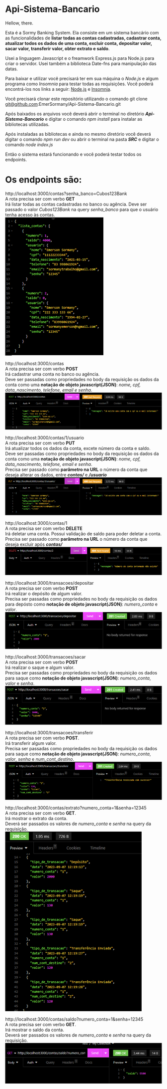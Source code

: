 # Api-Sistema-Bancario

Hellow, there.

Esta é a Sormy Banking System. Ela consiste em um sistema bancário com as funcionalidades de **listar todas as contas cadastradas, cadastrar conta, atualizar todos os dados de uma conta, excluir conta, depositar valor, sacar valor, transferir valor, obter extrato e saldo**.

Usei a linguagem Javascript e o freamwork Express.js para Node.js para criar o servidor. Usei também a biblioteca Date-fns para manipulação das datas.

Para baixar e utilizar você precisará ter em sua máquina o *Node.js* e algum programa como *Insomnia* para testar todas as requisições.
Você poderá encontrá-los nos links a seguir: [Node.js](https://nodejs.org/en)  e  [Insomnia](https://insomnia.rest/download).

Você precisará clonar este repositório utilizando o comando git clone git@github.com:EmerSormany/Api-Sistema-Bancario.git

Após baixados os arquivos você deverá abrir o terminal no diretório ***Api-Sistema-Bancario*** e digitar o comando *npm install* para instalar as bibliotecas utilizadas. 

Após instaladas as bibliotecas e ainda no mesmo diretório você deverá digitar o comando *npm run dev* ou abrir o terminal na pasta ***SRC*** e digitar o comando *node index.js*

Então o sistema estará funcionando e você poderá testar todos os endpoints.


# Os endpoints são: 

http://localhost:3000/contas?senha_banco=Cubos123Bank <br/>
A rota precisa ser com verbo **GET** <br/>
Irá listar todas as contas cadastradas no banco ou agência. Deve ser passado o valor *Cubos123Bank* na query *senha_banco* para que o usuário tenha acesso às contas. <br/>
<img src="/imagens/lista_de_contas.png">

http://localhost:3000/contas <br/>
A rota precisa ser com verbo **POST**  <br/>
Irá cadastrar uma conta no banco ou agência. <br/>
Deve ser passadas como propriedades no body da requisição os dados da conta como uma **notação de objeto javascript(JSON)**: *nome, cpf, data_nascimento, telefone, email e senha*. 
<img src="/imagens/requisicao_e_resposta_cadastrar conta.png">

http://localhost:3000/contas/1/usuario <br/>
A rota precisa ser com verbo **PUT**  <br/>
Irá atualizar todos os dados da conta, excete número da conta e saldo. Deve ser passadas como propriedades no body da requisição os dados da conta como uma **notação de objeto javascript(JSON)**: *nome, cpf, data_nascimento, telefone, email e senha*. <br/>
Precisa ser passado como **parâmetro na URL** o número da conta que deseja alterar os dados, entre ***contas/*** e ***/usuario*** <br/>
<img src="/imagens/requisicao_e_resposta_atualizar conta.png">

http://localhost:3000/contas/1 <br/>
A rota precisa ser com verbo **DELETE** <br/>
Irá deletar uma conta. Possui validação de saldo para poder deletar a conta. <br/>
Precisa ser passado como **parâmetro na URL** o número da conta que deseja excluir após ***contas/*** <br/>
<img src="/imagens/excluir_conta.png">

http://localhost:3000/transacoes/depositar <br/>
A rota precisa ser com verbo **POST**  <br/>
Irá realizar o depósito de algum valor. <br/>
Precisa ser passadas como propriedades no body da requisição os dados para depósto como **notação de objeto javascript(JSON)**: *numero_conta* e *valor*. <br/>
<img src="/imagens/deposito.png">

http://localhost:3000/transacoes/sacar <br/>
A rota precisa ser com verbo **POST**  <br/>
Irá realizar o saque e algum valor. <br/>
Precisa ser passadas como propriedades no body da requisição os dados para saque como **notação de objeto javascript(JSON)**: *numero_conta*, *valor* e *senha*. <br/>
<img src="/imagens/saque.png">

http://localhost:3000/transacoes/transferir <br/>
A rota precisa ser com verbo **POST**. <br/>
Irá transferir algum valor.<br/>
Precisa ser passadas como propriedades no body da requisição os dados para saque como **notação de objeto javascript(JSON)**: *numero_conta*, *valor*, *senha* e *num_cont_destino*. <br/>
<img src="/imagens/trasferencia.png">

http://localhost:3000/contas/extrato?numero_conta=1&senha=12345 <br/>
A rota precisa ser com verbo **GET**. <br/>
Irá mostrar o extrato da conta. <br/>
Deverá ser passados os valores de *numero_conta* e *senha* na query da requisição. <br/>
<img src="/imagens/extrato.png">

http://localhost:3000/contas/saldo?numero_conta=1&senha=12345 <br/>
A rota precisa ser com verbo **GET**.  <br/>
Irá mostrar o saldo da conta. <br/>
Deverá ser passados os valores de *numero_conta* e *senha* na query da requisição. <br/>
<img src="/imagens/saldo.png">
